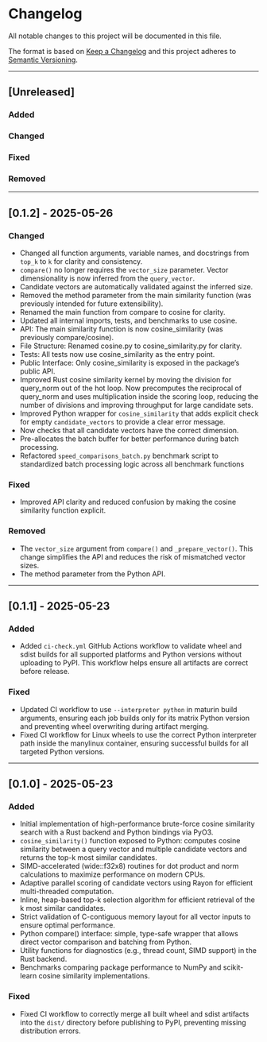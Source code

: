 # Changelog

All notable changes to this project will be documented in this file.

The format is based on [Keep a Changelog](https://keepachangelog.com/en/1.0.0/)
and this project adheres to [Semantic Versioning](https://semver.org/spec/v2.0.0.html).

---

## [Unreleased]

### Added
<!-- Add new features here -->

### Changed
<!-- Add changed behavior here -->

### Fixed
<!-- Add bug fixes here -->

### Removed
<!-- Add removals/deprecations here -->

---

## [0.1.2] - 2025-05-26

### Changed
- Changed all function arguments, variable names, and docstrings from `top_k` to `k` for clarity and consistency.
- `compare()` no longer requires the `vector_size` parameter. Vector dimensionality is now inferred from the `query_vector`.
- Candidate vectors are automatically validated against the inferred size.
- Removed the method parameter from the main similarity function (was previously intended for future extensibility).
- Renamed the main function from compare to cosine for clarity.
- Updated all internal imports, tests, and benchmarks to use cosine.
- API: The main similarity function is now cosine_similarity (was previously compare/cosine).
- File Structure: Renamed cosine.py to cosine_similarity.py for clarity.
- Tests: All tests now use cosine_similarity as the entry point.
- Public Interface: Only cosine_similarity is exposed in the package’s public API.
- Improved Rust cosine similarity kernel by moving the division for query_norm out of the hot loop. Now precomputes the reciprocal of query_norm and uses multiplication inside the scoring loop, reducing the number of divisions and improving throughput for large candidate sets.
- Improved Python wrapper for `cosine_similarity` that adds explicit check for empty `candidate_vectors` to provide a clear error message. 
- Now checks that all candidate vectors have the correct dimension.
- Pre-allocates the batch buffer for better performance during batch processing.
- Refactored `speed_comparisons_batch.py` benchmark script to standardized batch processing logic across all benchmark functions

### Fixed
- Improved API clarity and reduced confusion by making the cosine similarity function explicit.

### Removed
- The `vector_size` argument from `compare()` and `_prepare_vector()`. This change simplifies the API and reduces the risk of mismatched vector sizes.
- The method parameter from the Python API.

---

## [0.1.1] - 2025-05-23

### Added
- Added `ci-check.yml` GitHub Actions workflow to validate wheel and sdist builds for all supported platforms and Python versions without uploading to PyPI. This workflow helps ensure all artifacts are correct before release.

### Fixed
- Updated CI workflow to use `--interpreter python` in maturin build arguments, ensuring each job builds only for its matrix Python version and preventing wheel overwriting during artifact merging.
- Fixed CI workflow for Linux wheels to use the correct Python interpreter path inside the manylinux container, ensuring successful builds for all targeted Python versions.

---

## [0.1.0] - 2025-05-23

### Added
- Initial implementation of high-performance brute-force cosine similarity search with a Rust backend and Python bindings via PyO3.
- `cosine_similarity()` function exposed to Python: computes cosine similarity between a query vector and multiple candidate vectors and returns the top-k most similar candidates.
- SIMD-accelerated (wide::f32x8) routines for dot product and norm calculations to maximize performance on modern CPUs.
- Adaptive parallel scoring of candidate vectors using Rayon for efficient multi-threaded computation.
- Inline, heap-based top-k selection algorithm for efficient retrieval of the k most similar candidates.
- Strict validation of C-contiguous memory layout for all vector inputs to ensure optimal performance.
- Python compare() interface: simple, type-safe wrapper that allows direct vector comparison and batching from Python.
- Utility functions for diagnostics (e.g., thread count, SIMD support) in the Rust backend.
- Benchmarks comparing package performance to NumPy and scikit-learn cosine similarity implementations.

### Fixed
- Fixed CI workflow to correctly merge all built wheel and sdist artifacts into the `dist/` directory before publishing to PyPI, preventing missing distribution errors.
